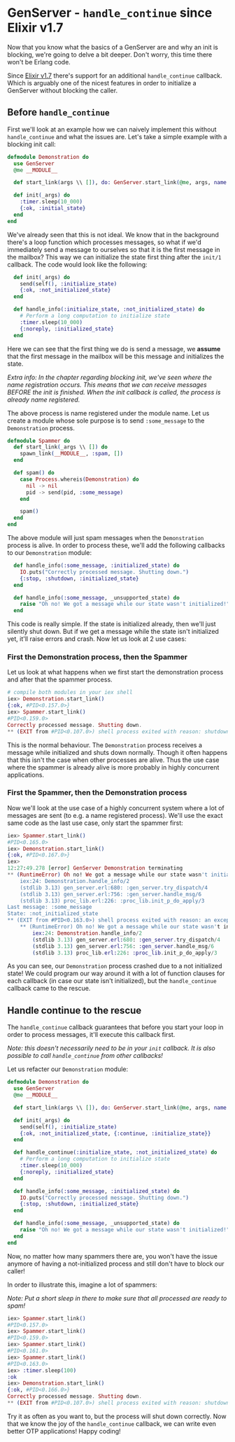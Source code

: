 # GenServer - `handle_continue` since Elixir v1.7

Now that you know what the basics of a GenServer are and why an init is blocking, we're going to delve a bit deeper. Don't worry, this time there won't be Erlang code.

Since [Elixir v1.7](https://github.com/elixir-lang/elixir/releases/tag/v1.7.0) there's support for an additional `handle_continue` callback. Which is arguably one of the nicest features in order to initialize a GenServer without blocking the caller.

## Before `handle_continue`

First we'll look at an example how we can naively implement this without `handle_continue` and what the issues are. Let's take a simple example with a blocking init call:

```elixir
defmodule Demonstration do
  use GenServer
  @me __MODULE__

  def start_link(args \\ []), do: GenServer.start_link(@me, args, name: @me)

  def init(_args) do
    :timer.sleep(10_000)
    {:ok, :initial_state}
  end
end
```

We've already seen that this is not ideal. We know that in the background there's a loop function which processes messages, so what if we'd immediately send a message to ourselves so that it is the first message in the mailbox? This way we can initialize the state first thing after the `init/1` callback. The code would look like the following:

```elixir
  def init(_args) do
    send(self(), :initialize_state)
    {:ok, :not_initialized_state}
  end

  def handle_info(:initialize_state, :not_initialized_state) do
    # Perform a long computation to initialize state
    :timer.sleep(10_000)
    {:noreply, :initialized_state}
  end
```

Here we can see that the first thing we do is send a message, we __assume__ that the first message in the mailbox will be this message and initializes the state.

_Extra info: In the chapter regarding blocking init, we've seen where the name registration occurs. This means that we can receive messages BEFORE the init is finished. When the init callback is called, the process is already name registered._

The above process is name registered under the module name. Let us create a module whose sole purpose is to send `:some_message` to the `Demonstration` process.

```elixir
defmodule Spammer do
  def start_link(_args \\ []) do
    spawn_link(__MODULE__, :spam, [])
  end

  def spam() do
    case Process.whereis(Demonstration) do
      nil -> nil
      pid -> send(pid, :some_message)
    end

    spam()
  end
end
```

The above module will just spam messages when the `Demonstration` process is alive. In order to process these, we'll add the following callbacks to our `Demonstration` module:

```elixir
  def handle_info(:some_message, :initialized_state) do
    IO.puts("Correctly processed message. Shutting down.")
    {:stop, :shutdown, :initialized_state}
  end

  def handle_info(:some_message, _unsupported_state) do
    raise "Oh no! We got a message while our state wasn't initialized!"
  end
```

This code is really simple. If the state is initialized already, then we'll just silently shut down. But if we get a message while the state isn't initialized yet, it'll raise errors and crash. Now let us look at 2 use cases:

### First the Demonstration process, then the Spammer

Let us look at what happens when we first start the demonstration process and after that the spammer process.

```elixir
# compile both modules in your iex shell
iex> Demonstration.start_link()
{:ok, #PID<0.157.0>}
iex> Spammer.start_link()
#PID<0.159.0>
Correctly processed message. Shutting down.
** (EXIT from #PID<0.107.0>) shell process exited with reason: shutdown
```

This is the normal behaviour. The `Demonstration` process receives a message while initialized and shuts down normally. Though it often happens that this isn't the case when other processes are alive. Thus the use case where the spammer is already alive is more probably in highly concurrent applications.

### First the Spammer, then the Demonstration process

Now we'll look at the use case of a highly concurrent system where a lot of messages are sent (to e.g. a name registered process). We'll use the exact same code as the last use case, only start the spammer first:

```elixir
iex> Spammer.start_link()
#PID<0.165.0>
iex> Demonstration.start_link()
{:ok, #PID<0.167.0>}
iex>
12:27:49.278 [error] GenServer Demonstration terminating
** (RuntimeError) Oh no! We got a message while our state wasn't initialized!
    iex:24: Demonstration.handle_info/2
    (stdlib 3.13) gen_server.erl:680: :gen_server.try_dispatch/4
    (stdlib 3.13) gen_server.erl:756: :gen_server.handle_msg/6
    (stdlib 3.13) proc_lib.erl:226: :proc_lib.init_p_do_apply/3
Last message: :some_message
State: :not_initialized_state
** (EXIT from #PID<0.163.0>) shell process exited with reason: an exception was raised:
    ** (RuntimeError) Oh no! We got a message while our state wasn't initialized!
        iex:24: Demonstration.handle_info/2
        (stdlib 3.13) gen_server.erl:680: :gen_server.try_dispatch/4
        (stdlib 3.13) gen_server.erl:756: :gen_server.handle_msg/6
        (stdlib 3.13) proc_lib.erl:226: :proc_lib.init_p_do_apply/3
```

As you can see, our `Demonstration` process crashed due to a not initialized state! We could program our way around it with a lot of function clauses for each callback (in case our state isn't initialized), but the `handle_continue` callback came to the rescue.

## Handle continue to the rescue

The `handle_continue` callback guarantees that before you start your loop in order to process messages, it'll execute this callback first.

_Note: this doesn't necessarily need to be in your `init` callback. It is also possible to call `handle_continue` from other callbacks!_

Let us refacter our `Demonstration` module:

```elixir
defmodule Demonstration do
  use GenServer
  @me __MODULE__

  def start_link(args \\ []), do: GenServer.start_link(@me, args, name: @me)

  def init(_args) do
    send(self(), :initialize_state)
    {:ok, :not_initialized_state, {:continue, :initialize_state}}
  end

  def handle_continue(:initialize_state, :not_initialized_state) do
    # Perform a long computation to initialize state
    :timer.sleep(10_000)
    {:noreply, :initialized_state}
  end

  def handle_info(:some_message, :initialized_state) do
    IO.puts("Correctly processed message. Shutting down.")
    {:stop, :shutdown, :initialized_state}
  end

  def handle_info(:some_message, _unsupported_state) do
    raise "Oh no! We got a message while our state wasn't initialized!"
  end
end
```

Now, no matter how many spammers there are, you won't have the issue anymore of having a not-initialized process and still don't have to block our caller!

In order to illustrate this, imagine a lot of spammers:

_Note: Put a short sleep in there to make sure that all processed are ready to spam!_

```elixir
iex> Spammer.start_link()
#PID<0.157.0>
iex> Spammer.start_link()
#PID<0.159.0>
iex> Spammer.start_link()
#PID<0.161.0>
iex> Spammer.start_link()
#PID<0.163.0>
iex> :timer.sleep(100)
:ok
iex> Demonstration.start_link()
{:ok, #PID<0.166.0>}
Correctly processed message. Shutting down.
** (EXIT from #PID<0.107.0>) shell process exited with reason: shutdown
```

Try it as often as you want to, but the process will shut down correctly. Now that we know the joy of the `handle_continue` callback, we can write even better OTP applications! Happy coding!
